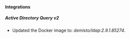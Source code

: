#### Integrations
##### Active Directory Query v2
- Updated the Docker image to: *demisto/ldap:2.9.1.85274*.
